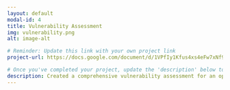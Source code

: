 ```yaml
---
layout: default
modal-id: 4
title: Vulnerability Assessment
img: vulnerability.png
alt: image-alt

# Reminder: Update this link with your own project link
project-url: https://docs.google.com/document/d/1VPfIy1Kfus4xs4eFw7xNf9aqvBfAmyCJ3SnRT5gltck/edit?usp=sharing

# Once you've completed your project, update the 'description' below to this one: 
description: Created a comprehensive vulnerability assessment for an open public database server, analyzing risk factors and proposing security enhancements in line with NIST SP 800-30 to mitigate potential threats and safeguard business operations.
---
```

